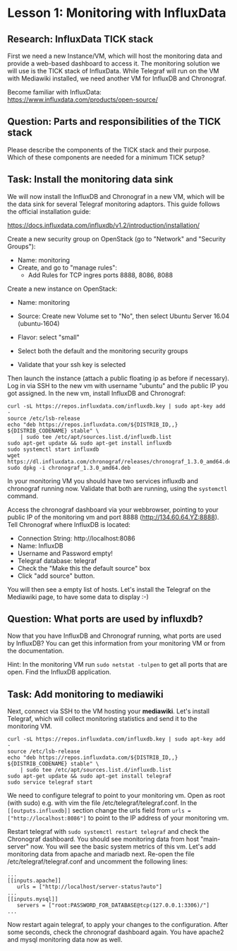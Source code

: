 # Lesson 1: Monitoring with InfluxData

## Research: InfluxData TICK stack

First we need a new Instance/VM, which will host the monitoring data and provide a web-based dashboard to access it. The monitoring solution we will use is the TICK stack of InfluxData.
While Telegraf will run on the VM with Mediawiki installed, we need another VM for InfluxDB and Chronograf.

Become familiar with InfluxData: https://www.influxdata.com/products/open-source/

## Question: Parts and responsibilities of the TICK stack

Please describe the components of the TICK stack and their purpose. Which of these components are needed for a minimum TICK setup?

## Task: Install the monitoring data sink

We will now install the InfluxDB and Chronograf in a new VM, which will be the data sink for several Telegraf monitoring adaptors. This guide follows the official installation guide:

https://docs.influxdata.com/influxdb/v1.2/introduction/installation/

Create a new security group on OpenStack (go to "Network" and "Security Groups"):

- Name: monitoring
- Create, and go to "manage rules":
    - Add Rules for TCP ingres ports 8888, 8086, 8088

Create a new instance on OpenStack:

- Name: monitoring
- Source: Create new Volume set to "No", then select Ubuntu Server 16.04 (ubuntu-1604)
- Flavor: select "small"

- Select both the default and the monitoring security groups
- Validate that your ssh key is selected

Then launch the instance (attach a public floating ip as before if necessary). Log in via SSH to the new vm with username "ubuntu" and the public IP you got assigned. In the new vm, install InfluxDB and Chronograf:

```
curl -sL https://repos.influxdata.com/influxdb.key | sudo apt-key add -
source /etc/lsb-release
echo "deb https://repos.influxdata.com/${DISTRIB_ID,,} ${DISTRIB_CODENAME} stable" \
    | sudo tee /etc/apt/sources.list.d/influxdb.list
sudo apt-get update && sudo apt-get install influxdb
sudo systemctl start influxdb
wget https://dl.influxdata.com/chronograf/releases/chronograf_1.3.0_amd64.deb
sudo dpkg -i chronograf_1.3.0_amd64.deb
```

In your monitoring VM you should have two services influxdb and chronograf running now. Validate that both are running, using the `systemctl` command.

Access the chronograf dashboard via your webbrowser, pointing to your public IP of the monitoring vm and port 8888 (http://134.60.64.YZ:8888). Tell Chronograf where InfluxDB is located:

- Connection String: http://localhost:8086
- Name: InfluxDB
- Username and Password empty!
- Telegraf database: telegraf
- Check the "Make this the default source" box
- Click "add source" button.

You will then see a empty list of hosts. Let's install the Telegraf on the Mediawiki page, to have some data to display :-)

## Question: What ports are used by influxdb?
Now that you have InfluxDB and Chronograf running, what ports are used by InfluxDB? You can get this information from your monitoring VM or from the documentation.

Hint: In the monitoring VM run `sudo netstat -tulpen` to get all ports that are open. Find the InfluxDB application.

## Task: Add monitoring to mediawiki 
Next, connect via SSH to the VM hosting your **mediawiki**. Let's install Telegraf, which will collect monitoring statistics and send it to the monitoring VM.

```
curl -sL https://repos.influxdata.com/influxdb.key | sudo apt-key add -
source /etc/lsb-release
echo "deb https://repos.influxdata.com/${DISTRIB_ID,,} ${DISTRIB_CODENAME} stable" \
    | sudo tee /etc/apt/sources.list.d/influxdb.list
sudo apt-get update && sudo apt-get install telegraf
sudo service telegraf start
```

We need to configure telegraf to point to your monitoring vm. Open as root (with sudo) e.g. with vim the file /etc/telegraf/telegraf.conf. In the `[[outputs.influxdb]]` section change the urls field from `urls = ["http://localhost:8086"]` to point to the IP address of your monitoring vm.

Restart telegraf with `sudo systemctl restart telegraf` and check the Chronograf dashboard. You should see monitoring data from host "main-server" now. You will see the basic system metrics of this vm. Let's add monitoring data from apache and mariadb next. Re-open the file /etc/telegraf/telegraf.conf and uncomment the following lines:

```
...
[[inputs.apache]]
   urls = ["http://localhost/server-status?auto"]
...
[[inputs.mysql]]
   servers = ["root:PASSWORD_FOR_DATABASE@tcp(127.0.0.1:3306)/"]
...
```

Now restart again telegraf, to apply your changes to the configuration. After some seconds, check the chronograf dashboard again. You have apache2 and mysql monitoring data now as well.